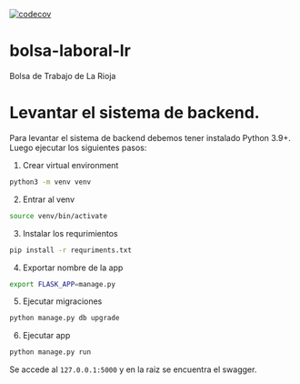 [![codecov](https://codecov.io/gh/Yaerobi/bolsa-laboral-lr/branch/main/graph/badge.svg?token=XHDLECG321)](https://codecov.io/gh/Yaerobi/bolsa-laboral-lr)


# bolsa-laboral-lr
Bolsa de Trabajo de La Rioja


# Levantar el sistema de backend.

Para levantar el sistema de backend debemos tener instalado Python 3.9+. Luego
ejecutar los siguientes pasos:

  1. Crear virtual environment

  ```bash
  python3 -m venv venv
  ````

  2. Entrar al venv

  ```bash
  source venv/bin/activate
  ```

  3. Instalar los requrimientos

  ```bash
  pip install -r requriments.txt
  ```

  4. Exportar nombre de la app

  ```bash
  export FLASK_APP=manage.py
  ```

  5. Ejecutar migraciones

  ```bash
  python manage.py db upgrade
  ```

  6. Ejecutar app

  ```bash
  python manage.py run
  ```

Se accede al `127.0.0.1:5000` y en la raiz se encuentra el swagger.

